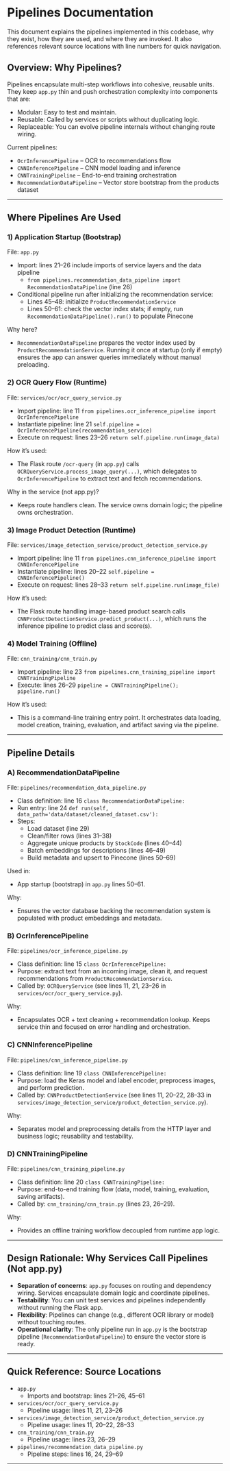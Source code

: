 # Pipelines Documentation

This document explains the pipelines implemented in this codebase, why they exist, how they are used, and where they are invoked. It also references relevant source locations with line numbers for quick navigation.


## Overview: Why Pipelines?

Pipelines encapsulate multi-step workflows into cohesive, reusable units. They keep `app.py` thin and push orchestration complexity into components that are:

- Modular: Easy to test and maintain.
- Reusable: Called by services or scripts without duplicating logic.
- Replaceable: You can evolve pipeline internals without changing route wiring.

Current pipelines:
- `OcrInferencePipeline` – OCR to recommendations flow
- `CNNInferencePipeline` – CNN model loading and inference
- `CNNTrainingPipeline` – End-to-end training orchestration
- `RecommendationDataPipeline` – Vector store bootstrap from the products dataset

---

## Where Pipelines Are Used

### 1) Application Startup (Bootstrap)

File: `app.py`
- Import: lines 21–26 include imports of service layers and the data pipeline
  - `from pipelines.recommendation_data_pipeline import RecommendationDataPipeline` (line 26)
- Conditional pipeline run after initializing the recommendation service:
  - Lines 45–48: initialize `ProductRecommendationService`
  - Lines 50–61: check the vector index stats; if empty, run `RecommendationDataPipeline().run()` to populate Pinecone

Why here?
- `RecommendationDataPipeline` prepares the vector index used by `ProductRecommendationService`. Running it once at startup (only if empty) ensures the app can answer queries immediately without manual preloading.

### 2) OCR Query Flow (Runtime)

File: `services/ocr/ocr_query_service.py`
- Import pipeline: line 11 `from pipelines.ocr_inference_pipeline import OcrInferencePipeline`
- Instantiate pipeline: line 21 `self.pipeline = OcrInferencePipeline(recommendation_service)`
- Execute on request: lines 23–26 `return self.pipeline.run(image_data)`

How it’s used:
- The Flask route `/ocr-query` (in `app.py`) calls `OCRQueryService.process_image_query(...)`, which delegates to `OcrInferencePipeline` to extract text and fetch recommendations.

Why in the service (not app.py)?
- Keeps route handlers clean. The service owns domain logic; the pipeline owns orchestration.

### 3) Image Product Detection (Runtime)

File: `services/image_detection_service/product_detection_service.py`
- Import pipeline: line 11 `from pipelines.cnn_inference_pipeline import CNNInferencePipeline`
- Instantiate pipeline: lines 20–22 `self.pipeline = CNNInferencePipeline()`
- Execute on request: lines 28–33 `return self.pipeline.run(image_file)`

How it’s used:
- The Flask route handling image-based product search calls `CNNProductDetectionService.predict_product(...)`, which runs the inference pipeline to predict class and score(s).

### 4) Model Training (Offline)

File: `cnn_training/cnn_train.py`
- Import pipeline: line 23 `from pipelines.cnn_training_pipeline import CNNTrainingPipeline`
- Execute: lines 26–29 `pipeline = CNNTrainingPipeline(); pipeline.run()`

How it’s used:
- This is a command-line training entry point. It orchestrates data loading, model creation, training, evaluation, and artifact saving via the pipeline.

---

## Pipeline Details

### A) RecommendationDataPipeline
File: `pipelines/recommendation_data_pipeline.py`
- Class definition: line 16 `class RecommendationDataPipeline:`
- Run entry: line 24 `def run(self, data_path='data/dataset/cleaned_dataset.csv'):`
- Steps:
  - Load dataset (line 29)
  - Clean/filter rows (lines 31–38)
  - Aggregate unique products by `StockCode` (lines 40–44)
  - Batch embeddings for descriptions (lines 46–49)
  - Build metadata and upsert to Pinecone (lines 50–69)

Used in:
- App startup (bootstrap) in `app.py` lines 50–61.

Why:
- Ensures the vector database backing the recommendation system is populated with product embeddings and metadata.

### B) OcrInferencePipeline
File: `pipelines/ocr_inference_pipeline.py`
- Class definition: line 15 `class OcrInferencePipeline:`
- Purpose: extract text from an incoming image, clean it, and request recommendations from `ProductRecommendationService`.
- Called by: `OCRQueryService` (see lines 11, 21, 23–26 in `services/ocr/ocr_query_service.py`).

Why:
- Encapsulates OCR + text cleaning + recommendation lookup. Keeps service thin and focused on error handling and orchestration.

### C) CNNInferencePipeline
File: `pipelines/cnn_inference_pipeline.py`
- Class definition: line 19 `class CNNInferencePipeline:`
- Purpose: load the Keras model and label encoder, preprocess images, and perform prediction.
- Called by: `CNNProductDetectionService` (see lines 11, 20–22, 28–33 in `services/image_detection_service/product_detection_service.py`).

Why:
- Separates model and preprocessing details from the HTTP layer and business logic; reusability and testability.

### D) CNNTrainingPipeline
File: `pipelines/cnn_training_pipeline.py`
- Class definition: line 20 `class CNNTrainingPipeline:`
- Purpose: end-to-end training flow (data, model, training, evaluation, saving artifacts).
- Called by: `cnn_training/cnn_train.py` (lines 23, 26–29).

Why:
- Provides an offline training workflow decoupled from runtime app logic.

---

## Design Rationale: Why Services Call Pipelines (Not app.py)

- **Separation of concerns**: `app.py` focuses on routing and dependency wiring. Services encapsulate domain logic and coordinate pipelines.
- **Testability**: You can unit test services and pipelines independently without running the Flask app.
- **Flexibility**: Pipelines can change (e.g., different OCR library or model) without touching routes.
- **Operational clarity**: The only pipeline run in `app.py` is the bootstrap pipeline (`RecommendationDataPipeline`) to ensure the vector store is ready.

---

## Quick Reference: Source Locations

- `app.py`
  - Imports and bootstrap: lines 21–26, 45–61
- `services/ocr/ocr_query_service.py`
  - Pipeline usage: lines 11, 21, 23–26
- `services/image_detection_service/product_detection_service.py`
  - Pipeline usage: lines 11, 20–22, 28–33
- `cnn_training/cnn_train.py`
  - Pipeline usage: lines 23, 26–29
- `pipelines/recommendation_data_pipeline.py`
  - Pipeline steps: lines 16, 24, 29–69

---



